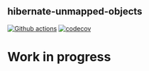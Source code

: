 ## hibernate-unmapped-objects
[![Github actions](https://github.com/detomarco/hibernate-unmapped-objects/actions/workflows/pipeline-prod.yml/badge.svg?branch=main)](https://github.com/detomarco/hibernate-unmapped-objects/actions/workflows/pipeline-prod.yml)
[![codecov](https://codecov.io/gh/detomarco/hibernate-unmapped-objects/branch/main/graph/badge.svg?token=V9O1K5K98V)](https://codecov.io/gh/detomarco/hibernate-unmapped-objects)

# Work in progress

